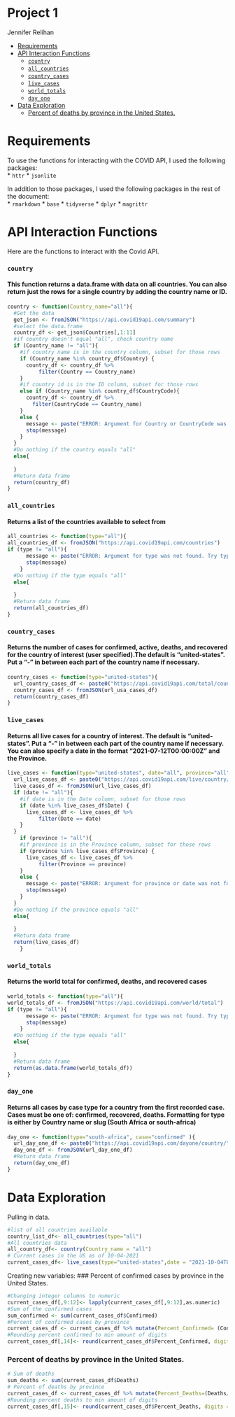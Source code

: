 Project 1
================
Jennifer Relihan

-   [Requirements](#requirements)
-   [API Interaction Functions](#api-interaction-functions)
    -   [`country`](#country)
    -   [`all_countries`](#all_countries)
    -   [`country_cases`](#country_cases)
    -   [`live_cases`](#live_cases)
    -   [`world_totals`](#world_totals)
    -   [`day_one`](#day_one)
-   [Data Exploration](#data-exploration)
    -   [Percent of deaths by province in the United
        States.](#percent-of-deaths-by-province-in-the-united-states)

# Requirements

To use the functions for interacting with the COVID API, I used the
following packages:  
\* `httr` \* `jsonlite`

In addition to those packages, I used the following packages in the rest
of the document:  
\* `rmarkdown` \* `base` \* `tidyverse` \* `dplyr` \* `magrittr`

# API Interaction Functions

Here are the functions to interact with the Covid API.

### `country`

#### This function returns a data.frame with data on all countries. You can also return just the rows for a single country by adding the country name or ID.

``` r
country <- function(Country_name="all"){
  #Get the data
  get_json <- fromJSON("https://api.covid19api.com/summary")
  #select the data.frame
  country_df <- get_json$Countries[,1:11]
  #if country doesn't equal "all", check country name
  if (Country_name != "all"){
    #if country name is in the country column, subset for those rows
    if (Country_name %in% country_df$Country) {
      country_df <- country_df %>%
          filter(Country == Country_name)
    }
    #if country id is in the ID column, subset for those rows
    else if (Country_name %in% country_df$CountryCode){
      country_df <- country_df %>%
        filter(CountryCode == Country_name)
    }
    else {
      message <- paste("ERROR: Argument for Country or CountryCode was not found in the Country/CountryCode columns. Try Country('all') to find the country you're looking for.")
      stop(message)
    }
  }
  #Do nothing if the country equals "all"
  else{
    
  }
  #Return data frame
  return(country_df)
}
```

### `all_countries`

#### Returns a list of the countries available to select from

``` r
all_countries <- function(type="all"){
all_countries_df <- fromJSON("https://api.covid19api.com/countries")
if (type != "all"){
      message <- paste("ERROR: Argument for type was not found. Try type('all') to get the list of countries.")
      stop(message)
    }
  #Do nothing if the type equals "all"
  else{
    
  }
  #Return data frame
  return(all_countries_df)
}
```

### `country_cases`

#### Returns the number of cases for confirmed, active, deaths, and recovered for the country of interest (user specified).The default is “united-states”. Put a “-” in between each part of the country name if necessary.

``` r
country_cases <- function(type="united-states"){
  url_country_cases_df <- paste0("https://api.covid19api.com/total/country/",type)
  country_cases_df <- fromJSON(url_usa_cases_df) 
  return(country_cases_df)
}
```

### `live_cases`

#### Returns all live cases for a country of interest. The default is “united-states”. Put a “-” in between each part of the country name if necessary. You can also specify a date in the format “2021-07-12T00:00:00Z” and the Province.

``` r
live_cases <- function(type="united-states", date="all", province="all" ){
  url_live_cases_df <- paste0("https://api.covid19api.com/live/country/",type)
  live_cases_df <- fromJSON(url_live_cases_df) 
  if (date != "all"){
    #if date is in the Date column, subset for those rows
    if (date %in% live_cases_df$Date) {
      live_cases_df <- live_cases_df %>%
          filter(Date == date)
    }
  }
    if (province != "all"){
    #if province is in the Province column, subset for those rows
    if (province %in% live_cases_df$Province) {
      live_cases_df <- live_cases_df %>%
          filter(Province == province)
    }
    else {
      message <- paste("ERROR: Argument for province or date was not found in the columns.")
      stop(message)
    }
  }
  #Do nothing if the province equals "all"
  else{
    
  }
  #Return data frame  
  return(live_cases_df)
    }
```

### `world_totals`

#### Returns the world total for confirmed, deaths, and recovered cases

``` r
world_totals <- function(type="all"){
world_totals_df <- fromJSON("https://api.covid19api.com/world/total")
if (type != "all"){
      message <- paste("ERROR: Argument for type was not found. Try type('all') to get the dataset.")
      stop(message)
    }
  #Do nothing if the type equals "all"
  else{
    
  }
  #Return data frame
  return(as.data.frame(world_totals_df))
}
```

### `day_one`

#### Returns all cases by case type for a country from the first recorded case. Cases must be one of: confirmed, recovered, deaths. Formatting for type is either by Country name or slug (South Africa or south-africa)

``` r
day_one <- function(type="south-africa", case="confirmed" ){
  url_day_one_df <- paste0("https://api.covid19api.com/dayone/country/",type,"/","status","/",case)
  day_one_df <- fromJSON(url_day_one_df) 
  #Return data frame
  return(day_one_df)
}
```

# Data Exploration

Pulling in data.

``` r
#list of all countries available
country_list_df<- all_countries(type="all")
#All countries data
all_country_df<- country(Country_name = "all")
# Current cases in the US as of 10-04-2021
current_cases_df<- live_cases(type="united-states",date = "2021-10-04T00:00:00Z", province = "all")
```

Creating new variables: \#\#\# Percent of confirmed cases by province in
the United States.

``` r
#Changing integer columns to numeric
current_cases_df[,9:12]<- lapply(current_cases_df[,9:12],as.numeric)
#Sum of the confirmed cases
sum_confirmed <- sum(current_cases_df$Confirmed)
#Percent of confirmed cases by province
current_cases_df <- current_cases_df %>% mutate(Percent_Confirmed= (Confirmed/sum_confirmed)*100)
#Rounding percent confirmed to min amount of digits
current_cases_df[,14]<- round(current_cases_df$Percent_Confirmed, digits = 2)
```

### Percent of deaths by province in the United States.

``` r
# Sum of deaths
sum_deaths <- sum(current_cases_df$Deaths)
# Percent of deaths by province
current_cases_df <- current_cases_df %>% mutate(Percent_Deaths=(Deaths/sum_deaths)*100)
#Rounding percent deaths to min amount of digits
current_cases_df[,15]<- round(current_cases_df$Percent_Deaths, digits = 2)
```
